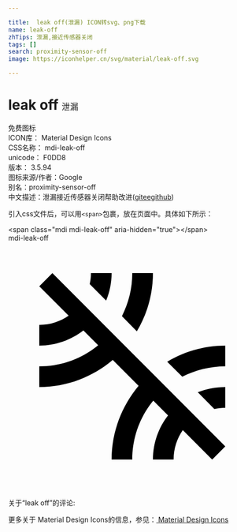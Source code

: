 ```yaml
---

title:  leak off(泄漏) ICON转svg、png下载
name: leak-off
zhTips: 泄漏,接近传感器关闭
tags: []
search: proximity-sensor-off
image: https://iconhelper.cn/svg/material/leak-off.svg

---
```


# leak off  <small style="font-size: 60%;font-weight: 100">泄漏</small>


<div class="detail-page">
<p>
<span><span class="badge-success badge">免费图标</span> </span>
<br/>
<span>
ICON库：
<span class="badge-secondary badge">Material Design Icons</span> 
</span>
<br/>
<span>
CSS名称：
<span class="badge-secondary badge">mdi-leak-off</span> 
</span>
<br/>
<span>
unicode：
<span class="badge-secondary badge">F0DD8</span> 
<copy-btn content='F0DD8' btn-title=""></copy-btn>
<copy-btn :content='String.fromCodePoint(parseInt("F0DD8", 16))' btn-title="复制U"></copy-btn>
</span>
<br/>
<span>
版本：
<span class="badge-secondary badge">3.5.94</span> 
</span>
<br/>
<span>图标来源/作者：<span class="badge-light badge">Google</span></span> 
<br/>
<span>别名：<span class="badge-light badge">proximity-sensor-off</span></span><br/><span class="zh-detail">中文描述：<span class="badge-primary badge">泄漏</span><span class="badge-primary badge">接近传感器关闭</span><span class="help-link"><span>帮助改进</span>(<a href="https://gitee.com/liuwave/icon-helper/edit/master/json/material/leak-off.json" target="_blank" rel="noopener noreferrer">gitee</a><a href="https://github.com/liuwave/icon-helper/edit/master/json/material/leak-off.json" target="_blank" rel="noopener noreferrer">github</a></span>)</span><br/>
</p>
</div>
<div class="alert alert-dark">
  <i class="mdi mdi-leak-off mdi-48px"></i>
  <i class="mdi mdi-leak-off mdi-36px"></i>
  <i class="mdi mdi-leak-off mdi-24px"></i>
  <i class="mdi mdi-leak-off mdi-18px"></i>
</div>
<div>
  <p>引入css文件后，可以用<code>&lt;span&gt;</code>包裹，放在页面中。具体如下所示：    
  </p>
  <div class="alert alert-primary" style="font-size: 14px">
    &lt;span class="mdi mdi-leak-off" aria-hidden="true"&gt;&lt;/span&gt;
    <copy-btn content='<span class="mdi mdi-leak-off" aria-hidden="true"></span>'></copy-btn>
  </div>
  <div class="alert alert-secondary">
    <i class="mdi mdi-leak-off"
    style="font-size: 24px"
    aria-hidden="true"></i> mdi-leak-off
    <copy-btn content="mdi-leak-off" btn-title="复制图标名称"></copy-btn>
  </div>
</div>
<div id="svg" class="svg-wrap">
<svg xmlns="http://www.w3.org/2000/svg" viewBox="0 0 24 24"><path d="M10,3H8C8,3.37 7.96,3.72 7.88,4.06L9.47,5.65C9.81,4.84 10,3.94 10,3M3,4.27L5.84,7.11C5.03,7.67 4.06,8 3,8V10C4.61,10 6.09,9.45 7.27,8.54L8.7,9.97C7.14,11.24 5.16,12 3,12V14C5.71,14 8.19,13 10.11,11.38L12.61,13.88C11,15.81 10,18.29 10,21H12C12,18.84 12.76,16.86 14.03,15.31L15.46,16.74C14.55,17.91 14,19.39 14,21H16C16,19.94 16.33,18.97 16.89,18.16L19.73,21L21,19.73L4.27,3L3,4.27M14,3H12C12,4.5 11.63,5.91 11,7.16L12.44,8.62C13.42,7 14,5.06 14,3M19.94,16.12C20.28,16.04 20.63,16 21,16V14C20.06,14 19.16,14.19 18.34,14.5L19.94,16.12M15.38,11.56L16.84,13C18.09,12.37 19.5,12 21,12V10C18.94,10 17,10.58 15.38,11.56Z" /></svg>
</div>
<detail full-name='mdi-leak-off'></detail>
<div>
<p>关于“leak off”的评论:</p>
</div>
<Vssue title="关于“leak off”的评论" ></Vssue>    
<div><p>更多关于 Material Design Icons的信息，参见：<a target="_blank" href="https://iconhelper.cn/material.html"> Material Design Icons</a>
</p></div>

